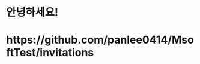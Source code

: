 

<!DOCTYPE html>
<html lang="ko">
<head>
    <meta charset="UTF-8">
    <meta name="viewport" content="width=device-width, initial-scale=1.0">
    <title>안녕하세요 페이지</title>
</head>
<body>
    <h1>안녕하세요!</h1>
    <h1>https://github.com/panlee0414/MsoftTest/invitations<h1>
</body>
</html>


